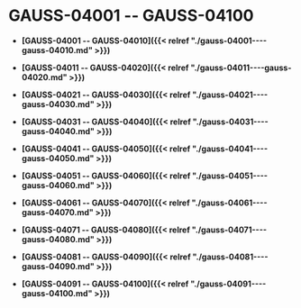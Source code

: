 # GAUSS-04001 -- GAUSS-04100<a name="ZH-CN_TOPIC_0302073702"></a>

-   **[GAUSS-04001 -- GAUSS-04010]({{< relref "./gauss-04001----gauss-04010.md" >}})**  

-   **[GAUSS-04011 -- GAUSS-04020]({{< relref "./gauss-04011----gauss-04020.md" >}})**  

-   **[GAUSS-04021 -- GAUSS-04030]({{< relref "./gauss-04021----gauss-04030.md" >}})**  

-   **[GAUSS-04031 -- GAUSS-04040]({{< relref "./gauss-04031----gauss-04040.md" >}})**  

-   **[GAUSS-04041 -- GAUSS-04050]({{< relref "./gauss-04041----gauss-04050.md" >}})**  

-   **[GAUSS-04051 -- GAUSS-04060]({{< relref "./gauss-04051----gauss-04060.md" >}})**  

-   **[GAUSS-04061 -- GAUSS-04070]({{< relref "./gauss-04061----gauss-04070.md" >}})**  

-   **[GAUSS-04071 -- GAUSS-04080]({{< relref "./gauss-04071----gauss-04080.md" >}})**  

-   **[GAUSS-04081 -- GAUSS-04090]({{< relref "./gauss-04081----gauss-04090.md" >}})**  

-   **[GAUSS-04091 -- GAUSS-04100]({{< relref "./gauss-04091----gauss-04100.md" >}})**  


